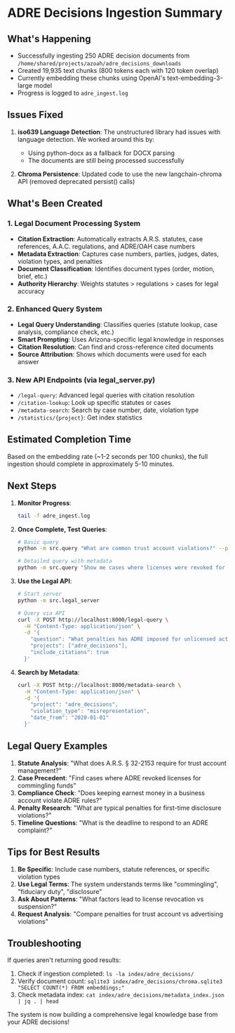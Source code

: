 # ADRE Decisions Ingestion Summary

## What's Happening
- Successfully ingesting 250 ADRE decision documents from `/home/shared/projects/azoah/adre_decisions_downloads`
- Created 19,935 text chunks (800 tokens each with 120 token overlap)
- Currently embedding these chunks using OpenAI's text-embedding-3-large model
- Progress is logged to `adre_ingest.log`

## Issues Fixed
1. **iso639 Language Detection**: The unstructured library had issues with language detection. We worked around this by:
   - Using python-docx as a fallback for DOCX parsing
   - The documents are still being processed successfully

2. **Chroma Persistence**: Updated code to use the new langchain-chroma API (removed deprecated persist() calls)

## What's Been Created

### 1. Legal Document Processing System
- **Citation Extraction**: Automatically extracts A.R.S. statutes, case references, A.A.C. regulations, and ADRE/OAH case numbers
- **Metadata Extraction**: Captures case numbers, parties, judges, dates, violation types, and penalties
- **Document Classification**: Identifies document types (order, motion, brief, etc.)
- **Authority Hierarchy**: Weights statutes > regulations > cases for legal accuracy

### 2. Enhanced Query System  
- **Legal Query Understanding**: Classifies queries (statute lookup, case analysis, compliance check, etc.)
- **Smart Prompting**: Uses Arizona-specific legal knowledge in responses
- **Citation Resolution**: Can find and cross-reference cited documents
- **Source Attribution**: Shows which documents were used for each answer

### 3. New API Endpoints (via legal_server.py)
- `/legal-query`: Advanced legal queries with citation resolution
- `/citation-lookup`: Look up specific statutes or cases
- `/metadata-search`: Search by case number, date, violation type
- `/statistics/{project}`: Get index statistics

## Estimated Completion Time
Based on the embedding rate (~1-2 seconds per 100 chunks), the full ingestion should complete in approximately 5-10 minutes.

## Next Steps

1. **Monitor Progress**:
   ```bash
   tail -f adre_ingest.log
   ```

2. **Once Complete, Test Queries**:
   ```bash
   # Basic query
   python -m src.query "What are common trust account violations?" --projects adre_decisions

   # Detailed query with metadata
   python -m src.query "Show me cases where licenses were revoked for fraud" --projects adre_decisions --verbose
   ```

3. **Use the Legal API**:
   ```bash
   # Start server
   python -m src.legal_server

   # Query via API
   curl -X POST http://localhost:8000/legal-query \
     -H "Content-Type: application/json" \
     -d '{
       "question": "What penalties has ADRE imposed for unlicensed activity?",
       "projects": ["adre_decisions"],
       "include_citations": true
     }'
   ```

4. **Search by Metadata**:
   ```bash
   curl -X POST http://localhost:8000/metadata-search \
     -H "Content-Type: application/json" \
     -d '{
       "project": "adre_decisions",
       "violation_type": "misrepresentation",
       "date_from": "2020-01-01"
     }'
   ```

## Legal Query Examples

1. **Statute Analysis**: "What does A.R.S. § 32-2153 require for trust account management?"
2. **Case Precedent**: "Find cases where ADRE revoked licenses for commingling funds"
3. **Compliance Check**: "Does keeping earnest money in a business account violate ADRE rules?"
4. **Penalty Research**: "What are typical penalties for first-time disclosure violations?"
5. **Timeline Questions**: "What is the deadline to respond to an ADRE complaint?"

## Tips for Best Results

1. **Be Specific**: Include case numbers, statute references, or specific violation types
2. **Use Legal Terms**: The system understands terms like "commingling", "fiduciary duty", "disclosure"
3. **Ask About Patterns**: "What factors lead to license revocation vs suspension?"
4. **Request Analysis**: "Compare penalties for trust account vs advertising violations"

## Troubleshooting

If queries aren't returning good results:
1. Check if ingestion completed: `ls -la index/adre_decisions/`
2. Verify document count: `sqlite3 index/adre_decisions/chroma.sqlite3 "SELECT COUNT(*) FROM embeddings;"`
3. Check metadata index: `cat index/adre_decisions/metadata_index.json | jq . | head`

The system is now building a comprehensive legal knowledge base from your ADRE decisions!